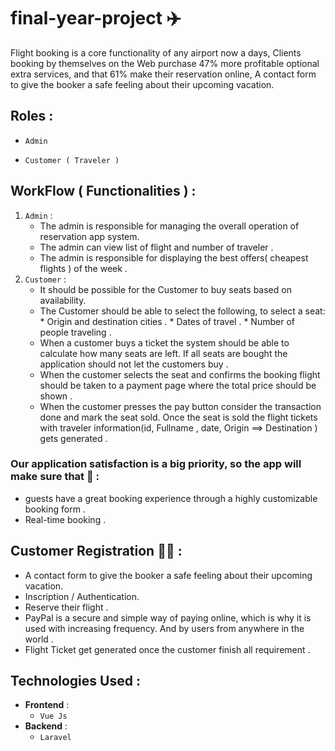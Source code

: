 # final-year-project ✈️ 

Flight booking is a core functionality of any airport now a days, Clients booking by themselves on the Web purchase 47% more profitable optional extra services, and that 61% make their reservation online, A contact form to give the booker a safe feeling about their upcoming vacation.
 
 ## Roles : 

- ``Admin``

- ``Customer ( Traveler )``

## WorkFlow ( Functionalities ) : 

1. ``Admin`` :  
    *   The admin is responsible for managing the overall operation of reservation app system.
    *   The admin can view list of flight and number of traveler .
    *   The admin is responsible for displaying the best offers( cheapest flights ) of the week .
2. ``Customer`` :
    *   It should be possible for the Customer to buy seats based on availability.
    *    The Customer should be able to select the following, to select a seat:
        *    Origin and destination cities .
        *    Dates of travel .
        *    Number of people traveling .
    *   When a customer buys a ticket the system should be able to
        calculate how many seats are left. If all seats are bought the application should not let the customers buy  .
    *   When the customer selects the seat and confirms the booking flight  
        should be taken to a payment page where the total price should be shown .
    *   When the customer presses the pay button consider the transaction done and mark the seat sold. 
        Once the seat is sold the flight tickets with traveler information(id, Fullname , date, Origin ==> Destination )
        gets generated . 

### Our application satisfaction is a big priority, so the app will make sure that 🤝 : 
- guests have a great booking experience through a highly customizable booking form .
- Real-time booking . 


## Customer Registration 👨‍💻 : 
- A contact form to give the booker a safe feeling about their upcoming vacation.
- Inscription / Authentication.
- Reserve their flight . 
- PayPal is a secure and simple way of paying online, which is why it is used with increasing frequency. And by users from anywhere in the world . 
- Flight Ticket get generated once the customer finish all requirement .  

## Technologies Used  :

*   **Frontend** : 
    *   `` Vue Js ``
*   **Backend** : 
    *  `` Laravel ``